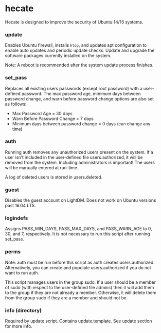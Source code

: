 # hecate
Hecate is designed to improve the security of Ubuntu 14/16 systems.

### update ###
Enables Ubuntu firewall, installs ```htop```, and updates apt configuration to enable
auto updates and periodic update checks.
Update and upgrade the software packages currently installed on the system.

Note: A reboot is recommended after the system update process finishes.

### set_pass ###
Replaces all existing users passwords (except root password) with a
user-defined password.
The max password age, minimum days between password change, and warn before
password change options are also set as follows:
- Max Password Age = 30 days
- Warn Before Password Change = 7 days
- Minimum days between password change = 0 days (can change any time)

### auth ###
Running auth removes any unauthorized users present on the system. If a user
isn't included in the user-defined file users.authorized, it will be removed
from the system. Including administrators is important! The users will be manually
entered at run-time.

A log of deleted users is stored in users.deleted.

### guest ###
Disables the guest account on LightDM. Does not work on Ubuntu versions past
16.04 LTS.

### logindefs ###
Assigns PASS_MIN_DAYS, PASS_MAX_DAYS, and PASS_WARN_AGE to 0, 30, and 7, respectively.
It is not necessary to run this script after running set_pass.

### perms ###
Note: auth must be run before this script as auth creates users.authorized.
Alternatively, you can create and populate users.authorized if you do not want
to run auth.

This script manages users in the group sudo. If a user should be a member of sudo
(with respect to the user-defined file admins) then it will add them to the group
if they are not already a member. Otherwise, it will delete them from the group
sudo if they are a member and should not be.

### info (directory) ###
Required by update script. Contains update.template. See update section for more info.

